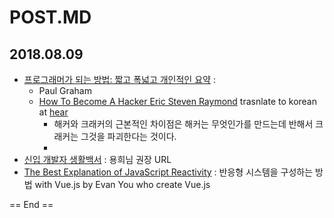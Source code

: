 # POST.MD

## 2018.08.09

- [프로그래머가 되는 방법: 짧고 폭넓고 개인적인 요약](https://wiki.kldp.org/wiki.php/HowToBeAProgrammer) :
    - Paul Graham
    - [How To Become A Hacker Eric Steven Raymond](http://www.catb.org/esr/faqs/hacker-howto.html) trasnlate to korean at [hear](http://kwonnam.pe.kr/howtobecomeahacker.html)
        - 해커와 크래커의 근본적인 차이점은 해커는 무엇인가를 만드는데 반해서 크래커는 그것을 파괴한다는 것이다.
        - 
- [신입 개발자 생활백서](https://www.slideshare.net/jayjin0427/ss-61315271) : 용희님 권장 URL
- [The Best Explanation of JavaScript Reactivity](http://devtimothy.tistory.com/87) : 반응형 시스템을 구성하는 방법 with Vue.js by Evan You who create Vue.js
  
== End ==